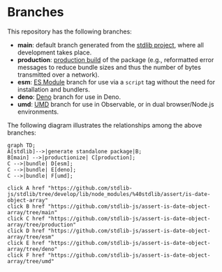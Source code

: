 <!--

@license Apache-2.0

Copyright (c) 2022 The Stdlib Authors.

Licensed under the Apache License, Version 2.0 (the "License");
you may not use this file except in compliance with the License.
You may obtain a copy of the License at

    http://www.apache.org/licenses/LICENSE-2.0

Unless required by applicable law or agreed to in writing, software
distributed under the License is distributed on an "AS IS" BASIS,
WITHOUT WARRANTIES OR CONDITIONS OF ANY KIND, either express or implied.
See the License for the specific language governing permissions and
limitations under the License.

-->

# Branches

This repository has the following branches:

-   **main**: default branch generated from the [stdlib project][stdlib-url], where all development takes place.
-   **production**: [production build][production-url] of the package (e.g., reformatted error messages to reduce bundle sizes and thus the number of bytes transmitted over a network).
-   **esm**: [ES Module][esm-url] branch for use via a `script` tag without the need for installation and bundlers.
-   **deno**: [Deno][deno-url] branch for use in Deno.
-   **umd**: [UMD][umd-url] branch for use in Observable, or in dual browser/Node.js environments.

The following diagram illustrates the relationships among the above branches:

```mermaid
graph TD;
A[stdlib]-->|generate standalone package|B;
B[main] -->|productionize| C[production];
C -->|bundle| D[esm];
C -->|bundle| E[deno];
C -->|bundle| F[umd];

click A href "https://github.com/stdlib-js/stdlib/tree/develop/lib/node_modules/%40stdlib/assert/is-date-object-array"
click B href "https://github.com/stdlib-js/assert-is-date-object-array/tree/main"
click C href "https://github.com/stdlib-js/assert-is-date-object-array/tree/production"
click D href "https://github.com/stdlib-js/assert-is-date-object-array/tree/esm"
click E href "https://github.com/stdlib-js/assert-is-date-object-array/tree/deno"
click F href "https://github.com/stdlib-js/assert-is-date-object-array/tree/umd"
```

[stdlib-url]: https://github.com/stdlib-js/stdlib/tree/develop/lib/node_modules/%40stdlib/assert/is-date-object-array
[production-url]: https://github.com/stdlib-js/assert-is-date-object-array/tree/production
[deno-url]: https://github.com/stdlib-js/assert-is-date-object-array/tree/deno
[umd-url]: https://github.com/stdlib-js/assert-is-date-object-array/tree/umd
[esm-url]: https://github.com/stdlib-js/assert-is-date-object-array/tree/esm